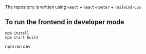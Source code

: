 The repository is written using `React` + `React-Router` + `Tailwind-CSS`

## To run the frontend in developer mode
```
npm install
npm start build
```
npm run dev